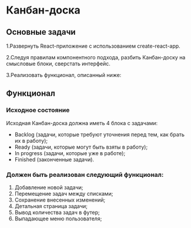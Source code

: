 # Канбан-доска

## Основные задачи
1.Развернуть React-приложение с использованием create-react-app.

2.Следуя правилам компонентного подхода, разбить Канбан-доску на смысловые блоки, сверстать интерфейс.

3.Реализовать функционал, описанный ниже:

## Функционал

### Исходное состояние
Исходная Канбан-доска должна иметь 4 блока с задачами:

* Backlog (задачи, которые требуют уточнения перед тем, как брать их в работу);
* Ready (задачи, которые могут быть взяты в работу);
* In progress (задачи, которые уже в работе);
* Finished (законченные задачи).

### Должен быть реализован следующий функционал:

1. Добавление новой задачи;
2. Перемещение задач между списками;
3. Сохранение внесенных изменений;
4. Детальная страница задачи;
5. Вывод количества задач в футер;
6. Выпадающее меню пользователя;
 
